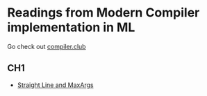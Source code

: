 # Readings from Modern Compiler implementation in ML

Go check out [compiler.club](https://compiler.club/)

## CH1

- [Straight Line and MaxArgs](StraightLine.hs)
